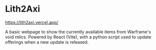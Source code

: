 # Lith2Axi

https://lith2axi.vercel.app/

A basic webpage to show the currently available items from Warframe's void relics. Powered by React (Vite), with a python script used to update offerings when a new update is released.
